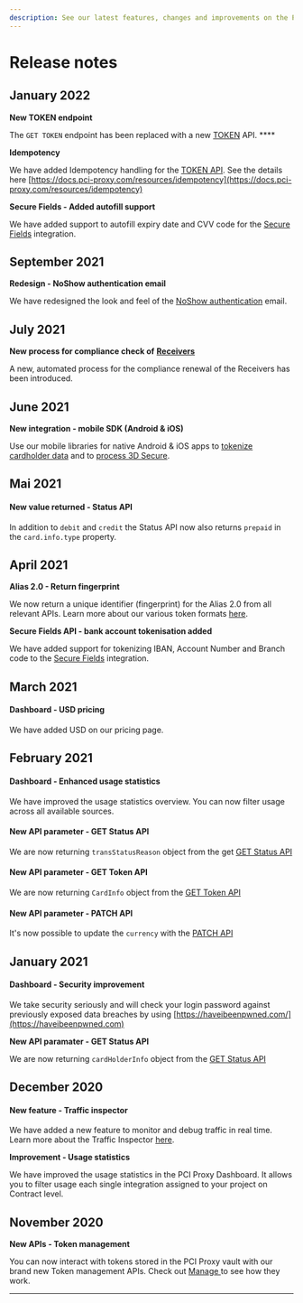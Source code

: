 ```yaml
---
description: See our latest features, changes and improvements on the PCI Proxy platform.
---
```


# Release notes

## January 2022

**New TOKEN endpoint**

The `GET TOKEN` endpoint has been replaced with a new [TOKEN](../collect-and-store-cards/capture-iframes/#4.-obtain-tokens) API. ****&#x20;

**Idempotency**

We have added Idempotency handling for the [TOKEN API](../collect-and-store-cards/capture-iframes/#4.-obtain-tokens). See the details here [https://docs.pci-proxy.com/resources/idempotency](https://docs.pci-proxy.com/resources/idempotency)

**Secure Fields - Added autofill support**

We have added support to autofill expiry date and CVV code for the [Secure Fields](../collect-and-store-cards/capture-iframes/) integration.&#x20;

## September 2021

**Redesign - NoShow authentication email**

We have redesigned the look and feel of the [NoShow authentication](../use-stored-cards/show.md) email.

## July 2021

**New process for compliance check of** [**Receivers**](3rd-party-receiver-validation.md)

A new, automated process for the compliance renewal of the Receivers has been introduced.

## June 2021

**New integration - mobile SDK (Android & iOS)**

Use our mobile libraries for native Android & iOS apps to [tokenize cardholder data](../collect-and-store-cards/mobile-sdk.md) and to [process 3D Secure](../3d-secure-v2/authentication-only/mobile-sdk-3d.md).

## Mai 2021

#### New value returned - Status API

In addition to `debit` and `credit` the Status API now also returns `prepaid` in the `card.info.type` property.

## April 2021

**Alias 2.0 - Return fingerprint**

We now return a unique identifier (fingerprint) for the Alias 2.0 from all relevant APIs. Learn more about our various token formats [here](../resources/token-format.md).

**Secure Fields API - bank account tokenisation added**

We have added support for tokenizing IBAN, Account Number and Branch code to the [Secure Fields](../collect-and-store-cards/capture-iframes/) integration.

## March 2021

#### Dashboard - USD pricing

We have added USD on our pricing page.

## February 2021

#### Dashboard - Enhanced usage statistics

We have improved the usage statistics overview. You can now filter usage across all available sources.

#### New API parameter - GET Status API

We are now returning `transStatusReason` object from the get [GET Status API](../3d-secure-v2/authentication-only/securefields-1/#status-api)

#### New API parameter - GET Token API

We are now returning `CardInfo` object from the [GET Token API](../collect-and-store-cards/capture-iframes/#token)

#### New API parameter - PATCH API

It's now possible to update the `currency` with the [PATCH API](../3d-secure-v2/authentication-only/securefields-1/update-a-transaction.md)

## January 2021

#### Dashboard - Security improvement

We take security seriously and will check your login password against previously exposed data breaches by using [https://haveibeenpwned.com/](https://haveibeenpwned.com)

**New API paramater - GET Status API**

We are now returning `cardHolderInfo` object from the [GET Status API](../3d-secure-v2/authentication-only/securefields-1/#status-api)

## December 2020

#### New feature - Traffic inspector

We have added a new feature to monitor and debug traffic in real time. Learn more about the Traffic Inspector [here](pci-proxy-dashboard/traffic-inspector.md).

**Improvement - Usage statistics**&#x20;

We have improved the usage statistics in the PCI Proxy Dashboard. It allows you to filter usage each single integration assigned to your project on Contract level.

## November 2020

**New APIs - Token management**

You can now interact with tokens stored in the PCI Proxy vault with our brand new Token management APIs. Check out [Manage ](../use-stored-cards/manage.md)to see how they work.

***
